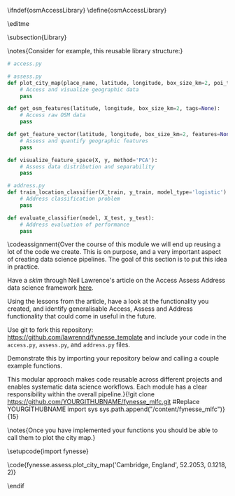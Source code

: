 \ifndef{osmAccessLibrary}
\define{osmAccessLibrary}

\editme

\subsection{Library}


\notes{Consider for example, this reusable library structure:}

```python
# access.py

# assess.py  
def plot_city_map(place_name, latitude, longitude, box_size_km=2, poi_tags=None):
    # Access and visualize geographic data
    pass

def get_osm_features(latitude, longitude, box_size_km=2, tags=None):
    # Access raw OSM data
    pass

def get_feature_vector(latitude, longitude, box_size_km=2, features=None):
    # Assess and quantify geographic features
    pass

def visualize_feature_space(X, y, method='PCA'):
    # Assess data distribution and separability
    pass

# address.py
def train_location_classifier(X_train, y_train, model_type='logistic'):
    # Address classification problem
    pass

def evaluate_classifier(model, X_test, y_test):
    # Address evaluation of performance
    pass
```

\codeassignment{Over the course of this module we will end up reusing a lot of the code we create. This is on purpose, and a very important aspect of creating data science pipelines. The goal of this section is to put this idea in practice.

Have a *skim* through Neil Lawrence's article on the Access Assess Address data science framework [here](https://inverseprobability.com/talks/notes/access-assess-address-a-pipeline-for-automated-data-science.html).

Using the lessons from the article, have a look at the functionality you created, and identify generalisable Access, Assess and Address functionality that could come in useful in the future.

Use git to fork this repository: https://github.com/lawrennd/fynesse_template and include your code in the `access.py`, `assess.py`, and `address.py` files.

Demonstrate this by importing your repository below and calling a couple example functions.

This modular approach makes code reusable across different projects and enables systematic data science workflows. Each module has a clear responsibility within the overall pipeline.}{!git clone https://github.com/YOURGITHUBNAME/fynesse_mlfc.git #Replace YOURGITHUBNAME
import sys
sys.path.append("/content/fynesse_mlfc")}{15}

\notes{Once you have implemented your functions you should be able to call them to plot the city map.}

\setupcode{import fynesse}

\code{fynesse.assess.plot_city_map('Cambridge, England',  52.2053, 0.1218, 2)}


\endif
